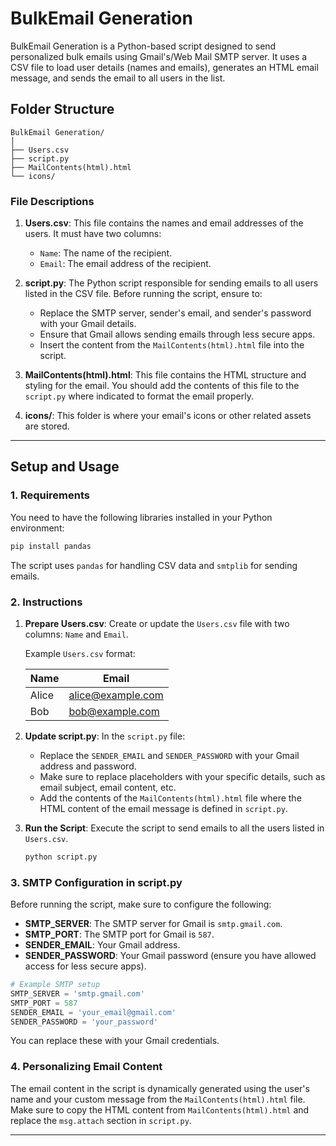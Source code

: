 # BulkEmail Generation

BulkEmail Generation is a Python-based script designed to send personalized bulk emails using Gmail's/Web Mail SMTP server. It uses a CSV file to load user details (names and emails), generates an HTML email message, and sends the email to all users in the list.

## Folder Structure

```
BulkEmail Generation/
│
├── Users.csv
├── script.py
├── MailContents(html).html
└── icons/ 
```

### File Descriptions

1. **Users.csv**: This file contains the names and email addresses of the users. It must have two columns: 
   - `Name`: The name of the recipient.
   - `Email`: The email address of the recipient.

2. **script.py**: The Python script responsible for sending emails to all users listed in the CSV file. Before running the script, ensure to:
   - Replace the SMTP server, sender's email, and sender's password with your Gmail details.
   - Ensure that Gmail allows sending emails through less secure apps.
   - Insert the content from the `MailContents(html).html` file into the script.

3. **MailContents(html).html**: This file contains the HTML structure and styling for the email. You should add the contents of this file to the `script.py` where indicated to format the email properly.

4. **icons/**: This folder is where your email's icons or other related assets are stored.

---

## Setup and Usage

### 1. Requirements

You need to have the following libraries installed in your Python environment:

```bash
pip install pandas
```

The script uses `pandas` for handling CSV data and `smtplib` for sending emails.

### 2. Instructions

1. **Prepare Users.csv**: Create or update the `Users.csv` file with two columns: `Name` and `Email`.

   Example `Users.csv` format:

   | Name    | Email              |
   |---------|--------------------|
   | Alice   | alice@example.com   |
   | Bob     | bob@example.com     |

2. **Update script.py**: In the `script.py` file:
   - Replace the `SENDER_EMAIL` and `SENDER_PASSWORD` with your Gmail address and password.
   - Make sure to replace placeholders with your specific details, such as email subject, email content, etc.
   - Add the contents of the `MailContents(html).html` file where the HTML content of the email message is defined in `script.py`.

3. **Run the Script**: Execute the script to send emails to all the users listed in `Users.csv`.

   ```bash
   python script.py
   ```

### 3. SMTP Configuration in script.py

Before running the script, make sure to configure the following:

- **SMTP_SERVER**: The SMTP server for Gmail is `smtp.gmail.com`.
- **SMTP_PORT**: The SMTP port for Gmail is `587`.
- **SENDER_EMAIL**: Your Gmail address.
- **SENDER_PASSWORD**: Your Gmail password (ensure you have allowed access for less secure apps).

```python
# Example SMTP setup
SMTP_SERVER = 'smtp.gmail.com'
SMTP_PORT = 587
SENDER_EMAIL = 'your_email@gmail.com'
SENDER_PASSWORD = 'your_password'
```

You can replace these with your Gmail credentials.

### 4. Personalizing Email Content

The email content in the script is dynamically generated using the user's name and your custom message from the `MailContents(html).html` file. Make sure to copy the HTML content from `MailContents(html).html` and replace the `msg.attach` section in `script.py`.

---


